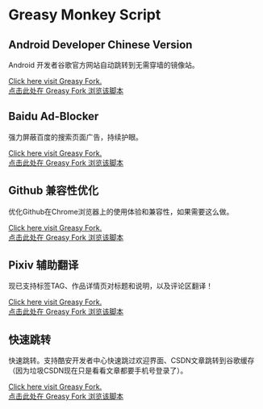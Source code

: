 # Greasy Monkey Script

## Android Developer Chinese Version
Android 开发者谷歌官方网站自动跳转到无需穿墙的镜像站。

<a target="_blank" href="https://greasyfork.org/scripts/37313">Click here visit Greasy Fork.<br>点击此处在 Greasy Fork 浏览该脚本</a>

## Baidu Ad-Blocker
强力屏蔽百度的搜索页面广告，持续护眼。

<a target="_blank" href="https://greasyfork.org/scripts/372550">Click here visit Greasy Fork.<br>点击此处在 Greasy Fork 浏览该脚本</a>

## Github 兼容性优化
优化Github在Chrome浏览器上的使用体验和兼容性，如果需要这么做。

<a target="_blank" href="https://greasyfork.org/scripts/369095">Click here visit Greasy Fork.<br>点击此处在 Greasy Fork 浏览该脚本</a>

## Pixiv 辅助翻译
现已支持标签TAG、作品详情页对标题和说明，以及评论区翻译！

<a target="_blank" href="https://greasyfork.org/scripts/372551">Click here visit Greasy Fork.<br>点击此处在 Greasy Fork 浏览该脚本</a>

## 快速跳转
快速跳转。支持酷安开发者中心快速跳过欢迎界面、CSDN文章跳转到谷歌缓存（因为垃圾CSDN现在只是看看文章都要手机号登录了）。

<a target="_blank" href="https://greasyfork.org/scripts/373756">Click here visit Greasy Fork.<br>点击此处在 Greasy Fork 浏览该脚本</a>
